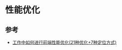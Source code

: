 # 性能优化

## 参考

- [工作中如何进行前端性能优化(21种优化+7种定位方式)](https://juejin.cn/post/6904517485349830670?utm_source=gold_browser_extension)
